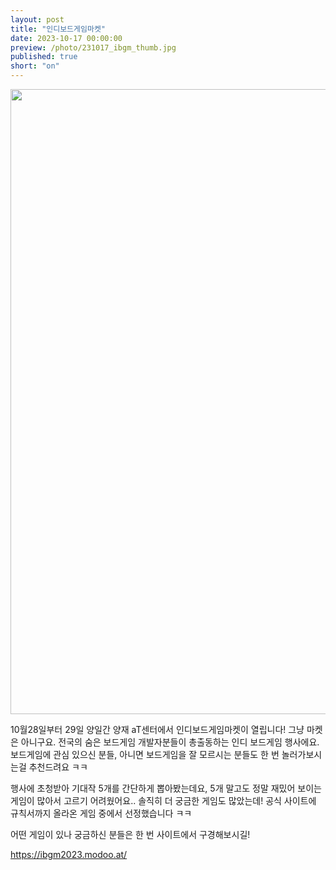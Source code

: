 ```yaml
---
layout: post
title: "인디보드게임마켓"
date: 2023-10-17 00:00:00
preview: /photo/231017_ibgm_thumb.jpg
published: true
short: "on"
---
```


<img src="/photo/231017_ibgm.jpg" width="1000">


10월28일부터 29일 양일간 양재 aT센터에서 인디보드게임마켓이 열립니다!
그냥 마켓은 아니구요. 전국의 숨은 보드게임 개발자분들이 총출동하는 인디 보드게임 행사에요.
보드게임에 관심 있으신 분들, 아니면 보드게임을 잘 모르시는 분들도 한 번 놀러가보시는걸 추천드려요 ㅋㅋ

행사에 초청받아 기대작 5개를 간단하게 뽑아봤는데요,
5개 말고도 정말 재밌어 보이는 게임이 많아서 고르기 어려웠어요..
솔직히 더 궁금한 게임도 많았는데! 공식 사이트에 규칙서까지 올라온 게임 중에서 선정했습니다 ㅋㅋ

어떤 게임이 있나 궁금하신 분들은 한 번 사이트에서 구경해보시길!

https://ibgm2023.modoo.at/
